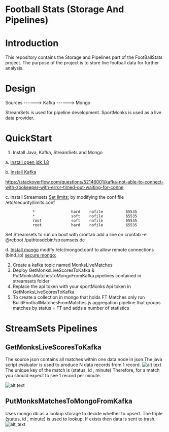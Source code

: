 # Football Stats (Storage And Pipelines)

# Introduction 
This repository contains the Storage and Pipelines part of the FootBallStats project.
The purpose of the project is to store live football data for further analysis.


# Design 

Sources ------> Kafka ------> Mongo 
                                  
StreamSets is used for pipeline development.
SportMonks is used as a live data provider.


# QuickStart 
1.  Install Java, Kafka, StreamSets and Mongo

a. [Install open jdk 1.8](https://www.digitalocean.com/community/tutorials/how-to-install-java-with-apt-on-ubuntu-18-04)
    
b. [Install Kafka](https://www.digitalocean.com/community/tutorials/how-to-install-apache-kafka-on-ubuntu-18-04)

https://stackoverflow.com/questions/52146001/kafka-not-able-to-connect-with-zookeeper-with-error-timed-out-waiting-for-conne
    
    
c. Install Streamsets 
   [Set limits:](https://superuser.com/questions/1200539/cannot-increase-open-file-limit-past-4096-ubuntu)
   by modifying the conf file /etc/security/limits.conf
            
                *                hard    nofile          65535
                *                soft    nofile          65535
                root             soft    nofile          65535
                root             hard    nofile          65535
                
    
Set Streamsets to run on boot with crontab add a line on  crontab -e 
@reboot  /pathtosdcbin/streamsets dc 

d. [Install mongo](https://itsfoss.com/install-mongodb-ubuntu/#install-from-ubuntu-repository)
   modify /etc/mongod.conf to allow remote connections (bind_ip) 
   [secure mongo:](https://www.digitalocean.com/community/tutorials/how-to-install-and-secure-mongodb-on-ubuntu-16-04)
    
    
2.  Create a kafka topic named MonksLiveMatches
3.  Deploy  GetMonksLiveScoresToKafka & PutMonksMatchesToMongoFromKafka pipelines contained in streamsets folder 
4.  Replace the api token with your sportMonks Api token in GetMonksLiveScoresToKafka
5.  To create a collection in mongo that holds FT Matches only run BuildFootballMatchesFromMatches.js  aggregation pipeline that groups matches by status = FT and adds a number of statistics 

# StreamSets Pipelines 
## GetMonksLiveScoresToKafka 
The source json contains all matches within one data node in json.The java script evaluator is used to produce N data records from 1 record.
![alt text](https://github.com/athanikos/Football_Stats_Storage_And_Pipelines/blob/master/screenshots/GetMonkLiveScoresToKafka_one_to_many.png)
The unique key of the match is (status, id , minute)
Therefore, for a match you should expect to see 1 record per minute. 

![alt text](https://github.com/athanikos/Football_Stats_Storage_And_Pipelines/blob/master/screenshots/GetMonksLiveScoresToKafka.png)
## PutMonksMatchesToMongoFromKafka  
Uses mongo db as a lookup storage to decide whether to upsert. 
The triple (status, id , minute) is used to lookup.
If exists then data is sent to trash.
![alt_text](https://github.com/athanikos/Football_Stats_Storage_And_Pipelines/blob/master/screenshots/PutMonksMatchesToMongoFromKafka.png)












